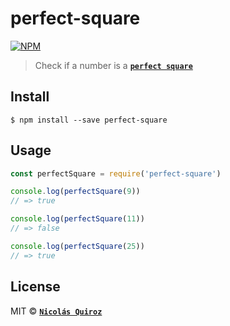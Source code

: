 # perfect-square

[![NPM](https://nodei.co/npm/perfect-square.png?downloads=true&downloadRank=true&stars=true)](https://nodei.co/npm/perfect-square/)

> Check if a number is a **[`perfect square`](https://en.wikipedia.org/wiki/Square_number)**


## Install

```
$ npm install --save perfect-square
```


## Usage

```js
const perfectSquare = require('perfect-square')

console.log(perfectSquare(9))
// => true

console.log(perfectSquare(11))
// => false

console.log(perfectSquare(25))
// => true
```


## License

MIT © **[`Nicolás Quiroz`](https://nicolasquiroz.com)**
